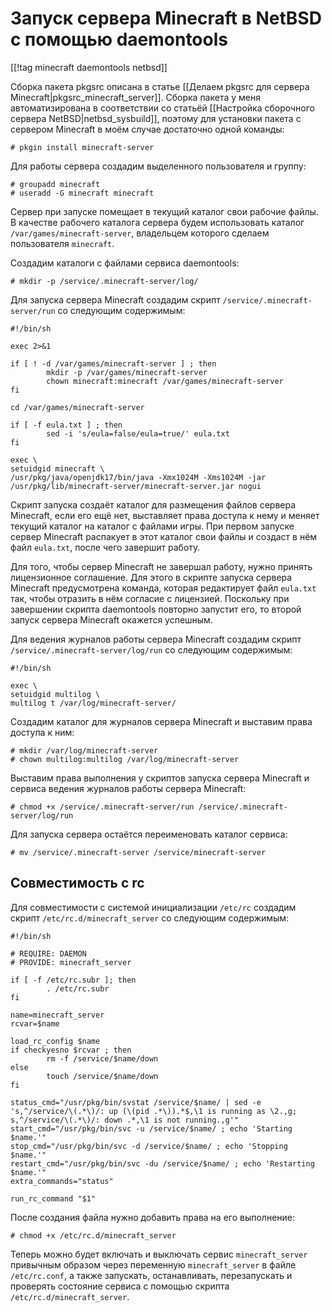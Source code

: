 Запуск сервера Minecraft в NetBSD с помощью daemontools
=======================================================

[[!tag minecraft daemontools netbsd]]

Сборка пакета pkgsrc описана в статье [[Делаем pkgsrc для сервера Minecraft|pkgsrc_minecraft_server]]. Сборка пакета у меня автоматизирована в соответствии со статьёй [[Настройка сборочного сервера NetBSD|netbsd_sysbuild]], поэтому для установки пакета с сервером Minecraft в моём случае достаточно одной команды:

    # pkgin install minecraft-server

Для работы сервера создадим выделенного пользователя и группу:

    # groupadd minecraft
    # useradd -G minecraft minecraft

Сервер при запуске помещает в текущий каталог свои рабочие файлы. В качестве рабочего каталога сервера будем использовать каталог `/var/games/minecraft-server`, владельцем которого сделаем пользователя `minecraft`.

Создадим каталоги с файлами сервиса daemontools:

    # mkdir -p /service/.minecraft-server/log/

Для запуска сервера Minecraft создадим скрипт `/service/.minecraft-server/run` со следующим содержимым:

    #!/bin/sh
    
    exec 2>&1
    
    if [ ! -d /var/games/minecraft-server ] ; then
            mkdir -p /var/games/minecraft-server
            chown minecraft:minecraft /var/games/minecraft-server
    fi
    
    cd /var/games/minecraft-server
    
    if [ -f eula.txt ] ; then
            sed -i 's/eula=false/eula=true/' eula.txt
    fi
    
    exec \
    setuidgid minecraft \
    /usr/pkg/java/openjdk17/bin/java -Xmx1024M -Xms1024M -jar /usr/pkg/lib/minecraft-server/minecraft-server.jar nogui

Скрипт запуска создаёт каталог для размещения файлов сервера Minecraft, если его ещё нет, выставляет права доступа к нему и меняет текущий каталог на каталог с файлами игры. При первом запуске сервер Minecraft распакует в этот каталог свои файлы и создаст в нём файл `eula.txt`, после чего завершит работу.

Для того, чтобы сервер Minecraft не завершал работу, нужно принять лицензионное соглашение. Для этого в скрипте запуска сервера Minecraft предусмотрена команда, которая редактирует файл `eula.txt` так, чтобы отразить в нём согласие с лицензией. Поскольку при завершении скрипта daemontools повторно запустит его, то второй запуск сервера Minecraft окажется успешным.

Для ведения журналов работы сервера Minecraft создадим скрипт `/service/.minecraft-server/log/run` со следующим содержимым:

    #!/bin/sh
    
    exec \
    setuidgid multilog \
    multilog t /var/log/minecraft-server/

Создадим каталог для журналов сервера Minecraft и выставим права доступа к ним:

    # mkdir /var/log/minecraft-server
    # chown multilog:multilog /var/log/minecraft-server

Выставим права выполнения у скриптов запуска сервера Minecraft и сервиса ведения журналов работы сервера Minecraft:

    # chmod +x /service/.minecraft-server/run /service/.minecraft-server/log/run

Для запуска сервера остаётся переименовать каталог сервиса:

    # mv /service/.minecraft-server /service/minecraft-server

Совместимость с rc
------------------

Для совместимости с системой инициализации `/etc/rc` создадим скрипт `/etc/rc.d/minecraft_server` со следующим содержимым:

    #!/bin/sh
    
    # REQUIRE: DAEMON
    # PROVIDE: minecraft_server
    
    if [ -f /etc/rc.subr ]; then
            . /etc/rc.subr
    fi
    
    name=minecraft_server
    rcvar=$name
    
    load_rc_config $name
    if checkyesno $rcvar ; then
            rm -f /service/$name/down
    else
            touch /service/$name/down
    fi
    
    status_cmd="/usr/pkg/bin/svstat /service/$name/ | sed -e 's,^/service/\(.*\)/: up (\(pid .*\)).*$,\1 is running as \2.,g; s,^/service/\(.*\)/: down .*,\1 is not running.,g'"
    start_cmd="/usr/pkg/bin/svc -u /service/$name/ ; echo 'Starting $name.'"
    stop_cmd="/usr/pkg/bin/svc -d /service/$name/ ; echo 'Stopping $name.'"
    restart_cmd="/usr/pkg/bin/svc -du /service/$name/ ; echo 'Restarting $name.'"
    extra_commands="status"
    
    run_rc_command "$1"

После создания файла нужно добавить права на его выполнение:

    # chmod +x /etc/rc.d/minecraft_server

Теперь можно будет включать и выключать сервис `minecraft_server` привычным образом через переменную `minecraft_server` в файле `/etc/rc.conf`, а также запускать, останавливать, перезапускать и проверять состояние сервиса с помощью скрипта `/etc/rc.d/minecraft_server`.
